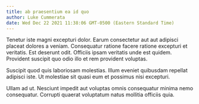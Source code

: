 ```yaml
---
title: ab praesentium ea id quo
author: Luke Cummerata
date: Wed Dec 22 2021 11:38:06 GMT-0500 (Eastern Standard Time)
---
```

Tenetur iste magni excepturi dolor. Earum consectetur aut aut adipisci placeat dolores a veniam. Consequatur ratione facere ratione excepturi et veritatis. Est deserunt odit. Officiis ipsam veritatis unde est quidem. Provident suscipit quo odio illo et rem provident voluptas.

 Suscipit quod quis laboriosam molestias. Illum eveniet quibusdam repellat adipisci iste. Ut molestiae sit quasi eum et possimus nisi excepturi.

 Ullam ad ut. Nesciunt impedit aut voluptas omnis consequatur minima nemo consequatur. Corrupti quaerat voluptatum natus mollitia officiis quia.